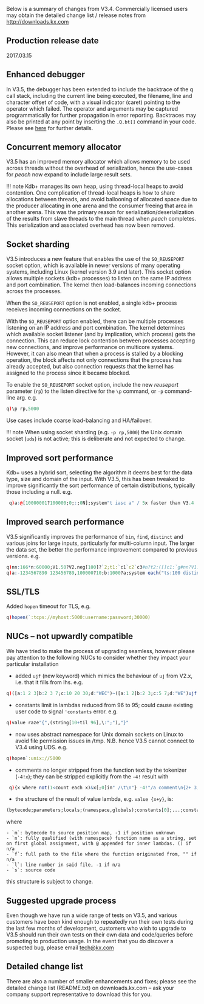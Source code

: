 Below is a summary of changes from V3.4. Commercially licensed users may obtain the detailed change list / release notes from <http://downloads.kx.com>

## Production release date

2017.03.15


## Enhanced debugger
In V3.5, the debugger has been extended to include the backtrace of the q call stack, including the current line being executed, the filename, line and character offset of code, with a visual indicator (caret) pointing to the operator which failed. The operator and arguments may be captured programmatically for further propagation in error reporting. Backtraces may also be printed at any point by inserting the `.Q.bt[]` command in your code. Please see [here](/ref/debug) for further details.

## Concurrent memory allocator
V3.5 has an improved memory allocator which allows memory to be used across threads without the overhead of serialization, hence the use-cases for _peach_ now expand to include large result sets. 

!!! note 
    Kdb+ manages its own heap, using thread-local heaps to avoid contention. One complication of thread-local heaps is how to share allocations between threads, and avoid ballooning of allocated space due to the producer allocating in one arena and the consumer freeing that area in another arena. This was the primary reason for serialization/deserialization of the results from slave threads to the main thread when _peach_ completes. This serialization and associated overhead has now been removed.


## Socket sharding

V3.5 introduces a new feature that enables the use of the `SO_REUSEPORT` socket option, which is available in newer versions of many operating systems, including Linux (kernel version 3.9 and later). This socket option allows multiple sockets (kdb+ processes) to listen on the same IP address and port combination. The kernel then load-balances incoming connections across the processes.

When the `SO_REUSEPORT` option is not enabled, a single kdb+ process receives incoming connections on the socket.

With the `SO_REUSEPORT` option enabled, there can be multiple processes listening on an IP address and port combination. The kernel determines which available socket listener (and by implication, which process) gets the connection. This can reduce lock contention between processes accepting new connections, and improve performance on multicore systems. However, it can also mean that when a process is stalled by a blocking operation, the block affects not only connections that the process has already accepted, but also connection requests that the kernel has assigned to the process since it became blocked.

To enable the `SO_REUSEPORT` socket option, include the new _reuseport_ parameter (`rp`) to the listen directive for the `\p` command, or `-p` command-line arg. e.g.
```q
q)\p rp,5000
```
Use cases include coarse load-balancing and HA/failover.

!!! note
    When using socket sharding (e.g. `-p rp,5000`) the Unix domain socket (`uds`) is not active; this is deliberate and not expected to change.


## Improved sort performance

Kdb+ uses a hybrid sort, selecting the algorithm it deems best for the data type, size and domain of the input. With V3.5, this has been tweaked to improve significantly the sort performance of certain distributions, typically those including a null. e.g.
```q
 q)a:@[10000001?100000;0;:;0N];system"t iasc a" / 5x faster than V3.4
```


## Improved search performance

V3.5 significantly improves the performance of `bin`, `find`, `distinct` and various joins for large inputs, particularly for multi-column input. The larger the data set, the better the performance improvement compared to previous versions. e.g.
```q
q)nn:166*n:60000;V1.50?V2.neg[100]?`2;t1:`c1`c2`c3#n?t2:([]c1:`g#nn?V1.c2:nn?V1.c3:nn?V2.val:nn?100);system"ts t1 lj 3!t2" / 100x faster than V3.4
q)a:-1234567890 123456789,100000?10;b:1000?a;system each("ts:100 distinct a";"ts:1000 a?b") / 30% faster than V3.4
```


## SSL/TLS

Added `hopen` timeout for TLS, e.g.
```q
q)hopen(`:tcps://myhost:5000:username:password;30000)
```


## NUCs – not upwardly compatible

We have tried to make the process of upgrading seamless, however please pay attention to the following NUCs to consider whether they impact your particular installation

- added `ujf` (new keyword) which mimics the behaviour of `uj` from V2.x, i.e. that it fills from lhs. e.g.
```q
q)([a:1 2 3]b:2 3 7;c:10 20 30;d:"WEC")~([a:1 2]b:2 3;c:5 7;d:"WE")ujf([a:1 2 3]b:2 3 7;c:10 20 30;d:"  C")
```

- constants limit in lambdas reduced from 96 to 95; could cause existing user code to signal `'constants` error. e.g.
```q
q)value raze"{",(string[10+til 96],\:";"),"}"
```

- now uses abstract namespace for Unix domain sockets on Linux to avoid file permission issues in /tmp.
N.B. hence V3.5 cannot connect to V3.4 using UDS. e.g.
```q
q)hopen`:unix://5000
```

- comments no longer stripped from the function text by the tokenizer (`-4!x`); they can be stripped explicitly from the `-4!` result with
```q
 q){x where not(1<count each x)&x[;0]in" /\t\n"} -4!"/a comment\n{2+ 3; /another comment\n3\n\t/yet another\n \n} /and one more"
```

- the structure of the result of value lambda, e.g. `value {x+y}`, is:
```q
(bytecode;parameters;locals;(namespace,globals);constants[0];...;constants[n];m;n;f;l;s)
```
where

    - `m`: bytecode to source position map, -1 if position unknown
    - `n`: fully qualified (with namespace) function name as a string, set on first global assignment, with @ appended for inner lambdas. () if n/a
    - `f`: full path to the file where the function originated from, "" if n/a
    - `l`: line number in said file, -1 if n/a
    - `s`: source code

this structure is subject to change.


## Suggested upgrade process

Even though we have run a wide range of tests on V3.5, and various customers have been kind enough to repeatedly run their own tests during the last few months of development, customers who wish to upgrade to V3.5 should run their own tests on their own data and code/queries before promoting to production usage. In the event that you do discover a suspected bug, please email tech@kx.com


## Detailed change list

There are also a number of smaller enhancements and fixes; please see the detailed change list (README.txt) on downloads.kx.com – ask your company support representative to download this for you.